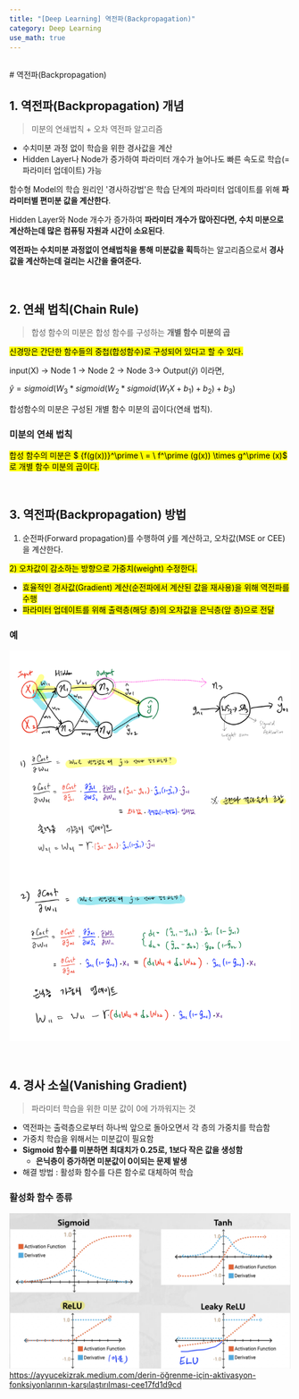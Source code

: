 ```yaml
---
title: "[Deep Learning] 역전파(Backpropagation)"
category: Deep Learning
use_math: true
---
```


<br>
# 역전파(Backpropagation)

## 1. 역전파(Backpropagation) 개념
> 미분의 연쇄법칙 + 오차 역전파 알고리즘

- 수치미분 과정 없이 학습을 위한 경사값을 계산
- Hidden Layer나 Node가 증가하여 파라미터 개수가 늘어나도 빠른 속도로 학습(= 파라미터 업데이트) 가능

함수형 Model의 학습 원리인 '경사하강법'은 학습 단계의 파라미터 업데이트를 위해 **파라미터별 편미분 값을 계산한다**.

Hidden Layer와 Node 개수가 증가하여 **파라미터 개수가 많아진다면, 수치 미분으로 계산하는데 많은 컴퓨팅 자원과 시간이 소요된다**.

**역전파는 수치미분 과정없이 연쇄법칙을 통해 미분값을 획득**하는 알고리즘으로서 **경사값을 계산하는데 걸리는 시간을 줄여준다.**

<br>

## 2. 연쇄 법칙(Chain Rule)
> 합성 함수의 미분은 합성 함수를 구성하는 **개별 함수 미분의 곱**

<mark style="background-color:yellow">신경망은 간단한 함수들의 중첩(합성함수)로 구성되어 있다고 할 수 있다.</mark>

input(X) -> Node 1 -> Node 2 -> Node 3-> Output($\hat{y}$) 이라면,

$\hat{y} = sigmoid(W_3 \ast sigmoid(W_2 \ast sigmoid(W_1 X + b_1) + b_2) + b_3)$

합성함수의 미분은 구성된 개별 함수 미분의 곱이다(연쇄 법칙).

### 미분의 연쇄 법칙 

<mark style="background-color:yellow">합성 함수의 미분은 $ {f(g(x))}^\prime \ = \ f^\prime (g(x)) \times g^\prime (x)$ 로 개별 함수 미분의 곱이다.</mark>

<br>

## 3. 역전파(Backpropagation) 방법

1) 순전파(Forward propagation)를 수행하여 $\hat{y}$를 계산하고, 오차값(MSE or CEE)을 계산한다.

<mark style="background-color:yellow"> 2) 오차값이 감소하는 방향으로 가중치(weight) 수정한다.</mark>
- <mark style="background-color:yellow">효율적인 경사값(Gradient) 계산(순전파에서 계산된 값을 재사용)을 위해 역전파를 수행</mark>
- <mark style="background-color:yellow">파라미터 업데이트를 위해 출력층(해당 층)의 오차값을 은닉층(앞 층)으로 전달</mark>

### 예

![](/assets/images/posts/dl/backpropagation.png)

<br>

## 4. 경사 소실(Vanishing Gradient)
> 파라미터 학습을 위한 미분 값이 0에 가까워지는 것

- 역전파는 출력층으로부터 하나씩 앞으로 돌아오면서 각 층의 가중치를 학습함
- 가중치 학습을 위해서는 미분값이 필요함
- **Sigmoid 함수를 미분하면 최대치가 0.25로, 1보다 작은 값을 생성함**
    - **은닉층이 증가하면 미분값이 0이되는 문제 발생**
- 해결 방법 : 활성화 함수를 다른 함수로 대체하여 학습

### 활성화 함수 종류

![](/assets/images/posts/dl/activation_functions.png)
https://ayyucekizrak.medium.com/derin-öğrenme-için-aktivasyon-fonksiyonlarının-karşılaştırılması-cee17fd1d9cd